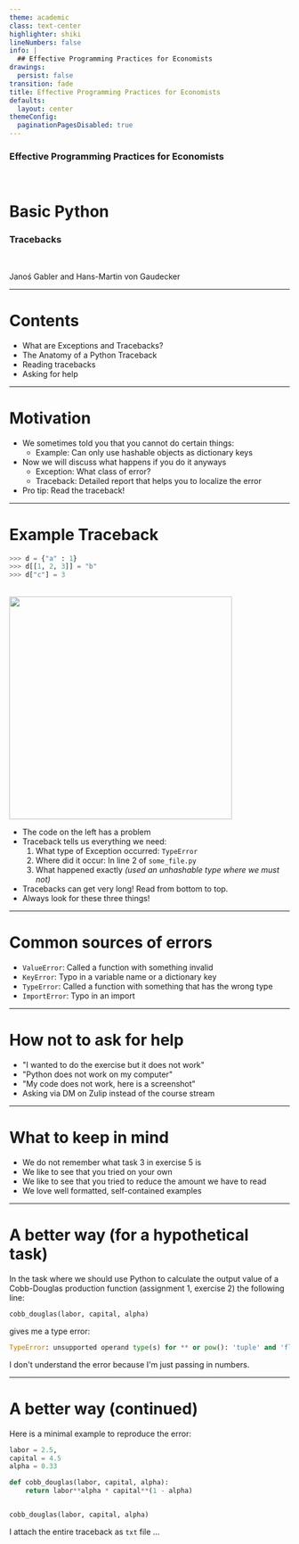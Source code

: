 ```yaml
---
theme: academic
class: text-center
highlighter: shiki
lineNumbers: false
info: |
  ## Effective Programming Practices for Economists
drawings:
  persist: false
transition: fade
title: Effective Programming Practices for Economists
defaults:
  layout: center
themeConfig:
  paginationPagesDisabled: true
---
```


### Effective Programming Practices for Economists

<br>

# Basic Python

### Tracebacks

<br>


Janoś Gabler and Hans-Martin von Gaudecker

---

# Contents

- What are Exceptions and Tracebacks?
- The Anatomy of a Python Traceback
- Reading tracebacks
- Asking for help


---

# Motivation

- We sometimes told you that you cannot do certain things:
  - Example: Can only use hashable objects as dictionary keys
- Now we will discuss what happens if you do it anyways
  - Exception: What class of error?
  - Traceback: Detailed report that helps you to localize the error
- Pro tip: Read the traceback!


---

# Example Traceback

<div class="grid grid-cols-2 gap-4">
<div>

```python
>>> d = {"a" : 1}
>>> d[[1, 2, 3]] = "b"
>>> d["c"] = 3
```
<br/>

<img src="/simple_traceback.png" class="rounded" width="400"/>

</div>
<div>

- The code on the left has a problem
- Traceback tells us everything we need:
  1. What type of Exception occurred: `TypeError`
  2. Where did it occur: In line 2 of `some_file.py`
  3. What happened exactly *(used an unhashable type where we must not)*
- Tracebacks can get very long! Read from bottom to top.
- Always look for these three things!

</div>
</div>

---

# Common sources of errors

- `ValueError`: Called a function with something invalid
- `KeyError`: Typo in a variable name or a dictionary key
- `TypeError`: Called a function with something that has the wrong type
- `ImportError`: Typo in an import

---

# How not to ask for help

- "I wanted to do the exercise but it does not work"
- "Python does not work on my computer"
- "My code does not work, here is a screenshot"
- Asking via DM on Zulip instead of the course stream

---

# What to keep in mind

- We do not remember what task 3 in exercise 5 is
- We like to see that you tried on your own
- We like to see that you tried to reduce the amount we have to read
- We love well formatted, self-contained examples


---

# A better way (for a hypothetical task)

In the task where we should use Python to calculate the output value of a Cobb-Douglas
production function (assignment 1, exercise 2) the following line:

```python
cobb_douglas(labor, capital, alpha)
```

gives me a type error:

```python
TypeError: unsupported operand type(s) for ** or pow(): 'tuple' and 'float'
```

I don't understand the error because I'm just passing in numbers.

---

# A better way (continued)

Here is a minimal example to reproduce the error:

```python
labor = 2.5,
capital = 4.5
alpha = 0.33

def cobb_douglas(labor, capital, alpha):
    return labor**alpha * capital**(1 - alpha)


cobb_douglas(labor, capital, alpha)
```

I attach the entire traceback as `txt` file ...

